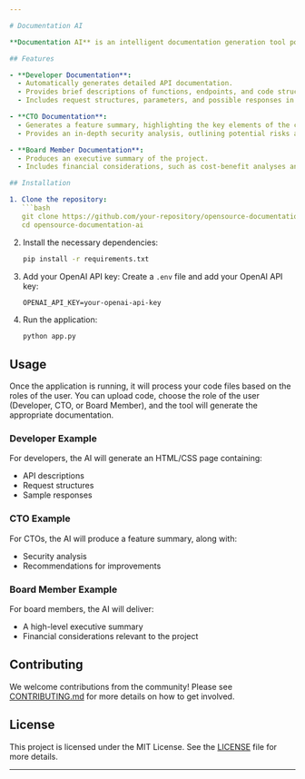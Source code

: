 ```yaml
---

# Documentation AI

**Documentation AI** is an intelligent documentation generation tool powered by OpenAI GPT. It processes code files and generates tailored documentation for different user roles such as developers, CTOs, and board members. This ensures that each user receives the specific information they need.

## Features

- **Developer Documentation**: 
  - Automatically generates detailed API documentation.
  - Provides brief descriptions of functions, endpoints, and code structure.
  - Includes request structures, parameters, and possible responses in a clean HTML/CSS format.

- **CTO Documentation**: 
  - Generates a feature summary, highlighting the key elements of the codebase.
  - Provides an in-depth security analysis, outlining potential risks and mitigations.

- **Board Member Documentation**: 
  - Produces an executive summary of the project.
  - Includes financial considerations, such as cost-benefit analyses and resource requirements.

## Installation

1. Clone the repository:
   ```bash
   git clone https://github.com/your-repository/opensource-documentation-ai.git
   cd opensource-documentation-ai
   ```

2. Install the necessary dependencies:
   ```bash
   pip install -r requirements.txt
   ```

3. Add your OpenAI API key:
   Create a `.env` file and add your OpenAI API key:
   ```
   OPENAI_API_KEY=your-openai-api-key
   ```

4. Run the application:
   ```bash
   python app.py
   ```

## Usage

Once the application is running, it will process your code files based on the roles of the user. You can upload code, choose the role of the user (Developer, CTO, or Board Member), and the tool will generate the appropriate documentation.

### Developer Example

For developers, the AI will generate an HTML/CSS page containing:
- API descriptions
- Request structures
- Sample responses

### CTO Example

For CTOs, the AI will produce a feature summary, along with:
- Security analysis
- Recommendations for improvements

### Board Member Example

For board members, the AI will deliver:
- A high-level executive summary
- Financial considerations relevant to the project

## Contributing

We welcome contributions from the community! Please see [CONTRIBUTING.md](CONTRIBUTING.md) for more details on how to get involved.

## License

This project is licensed under the MIT License. See the [LICENSE](LICENSE) file for more details.

---
```

